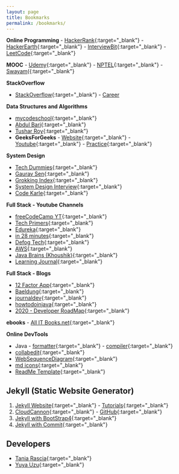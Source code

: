 ```yaml
---
layout: page
title: Bookmarks
permalink: /bookmarks/
---
```


**Online Programming** - [HackerRank]{:target="_blank"} - [HackerEarth]{:target="_blank"} - [InterviewBit]{:target="_blank"} - [LeetCode]{:target="_blank"}

[HackerRank]: https://www.hackerrank.com/jobs/search
[HackerEarth]: https://www.hackerearth.com/challenges/hiring
[InterviewBit]: https://interviewbit.com
[LeetCode]: https://leetcode.com/contest

**MOOC** - [Udemy]{:target="_blank"} - [NPTEL]{:target="_blank"} - [Swayam]({:target="_blank"}

[Udemy]: https://www.udemy.com/home/my-courses/collections
[NPTEL]: https://nptel.ac.in/
[Swayam]: https://swayam.gov.in/mycourses

**StackOverflow**
  - [StackOverflow](https://stackoverflow.com){:target="_blank"} - [Career](../career)

**Data Structures and Algorithms**
- [mycodeschool](https://www.youtube.com/user/mycodeschool/playlists){:target="_blank"}
- [Abdul Bari](https://www.youtube.com/channel/UCZCFT11CWBi3MHNlGf019nw/playlists){:target="_blank"}
- [Tushar Roy](https://www.youtube.com/user/tusharroy2525/playlists){:target="_blank"}
- **GeeksForGeeks** - [Website](https://www.geeksforgeeks.org){:target="_blank"} - [Youtube](https://www.youtube.com/channel/UC0RhatS1pyxInC00YKjjBqQ/playlists){:target="_blank"} - [Practice](https://practice.geeksforgeeks.org/home/){:target="_blank"}

**System Design**
- [Tech Dummies](https://www.youtube.com/channel/UCn1XnDWhsLS5URXTi5wtFTA/playlists){:target="_blank"}
- [Gaurav Sen](https://www.youtube.com/channel/UCRPMAqdtSgd0Ipeef7iFsKw/playlists){:target="_blank"}
- [Grokking Index](https://www.educative.io/courses/grokking-the-system-design-interview){:target="_blank"}
- [System Design Interview](https://www.youtube.com/channel/UC9vLsnF6QPYuH51njmIooCQ){:target="_blank"}
- [Code Karle](https://www.youtube.com/c/codeKarle/featured){:target="_blank"}

**Full Stack - Youtube Channels**
- [freeCodeCamp YT](https://www.youtube.com/c/Freecodecamp/videos){:target="_blank"}
- [Tech Primers](https://www.youtube.com/channel/UCB12jjYsYv-eipCvBDcMbXw/playlists){:target="_blank"}
- [Edureka](https://www.youtube.com/user/edurekaIN/playlists){:target="_blank"}
- [in 28 minutes](https://www.youtube.com/user/rithustutorials/playlists){:target="_blank"}
- [Defog Tech](https://www.youtube.com/channel/UCiz26UeGvcTy4_M3Zhgk7FQ/playlists){:target="_blank"}
- [AWS](https://www.youtube.com/c/amazonwebservices/playlists){:target="_blank"}
- [Java Brains (Khoushik)](https://www.youtube.com/user/koushks/playlists){:target="_blank"}
- [Learning Journal](https://www.youtube.com/channel/UC8OU1Tc1kxiI37uXBAbTX7A/playlists){:target="_blank"}

**Full Stack - Blogs**
- [12 Factor App](https://12factor.net/){:target="_blank"}
- [Baeldung](https://www.baeldung.com){:target="_blank"}
- [journaldev](https://www.journaldev.com){:target="_blank"}
- [howtodoinjava](https://howtodoinjava.com){:target="_blank"}
- [2020 - Developer RoadMap](https://javarevisited.blogspot.com/2019/10/the-java-developer-roadmap.html){:target="_blank"}

**ebooks** - [All IT Books.net](https://allitbooks.net/){:target="_blank"}

**Online DevTools**
- Java - [formatter](https://www.tutorialspoint.com/online_java_formatter.htm){:target="_blank"} - [compiler](https://www.tutorialspoint.com/compile_java_online.php){:target="_blank"}
- [collabedit](http://collabedit.com/){:target="_blank"}
- [WebSequenceDiagram](https://www.websequencediagrams.com/){:target="_blank"}
- [md icons](https://gist.github.com/rxaviers/7360908){:target="_blank"}
- [ReadMe Template](https://gist.github.com/PurpleBooth/109311bb0361f32d87a2){:target="_blank"}

## Jekyll (Static Website Generator)
1. [Jekyll Website](https://jekyllrb.com/docs/){:target="_blank"} - [Tutorials](https://www.youtube.com/watch?v=T1itpPvFWHI&list=PLLAZ4kZ9dFpOPV5C5Ay0pHaa0RJFhcmcB){:target="_blank"}
2. [CloudCannon](https://orange-ape.cloudvent.net/){:target="_blank"} - [GitHub](https://github.com/CloudCannon/base-jekyll-template){:target="_blank"}
3. [Jekyll with BootStrap4](https://medium.com/better-programming/an-introduction-to-using-jekyll-with-bootstrap-4-6f2433afeda9){:target="_blank"}
4. [Jekyll with Commit](https://medium.com/@mskyda/host-a-website-on-github-pages-from-a-private-repo-step-by-step-guide-7fd82b6ae65f){:target="_blank"}

## Developers
- [Tania Rascia](https://www.taniarascia.com/){:target="_blank"}
- [Yuya Uzu](https://uzu.works/){:target="_blank"}